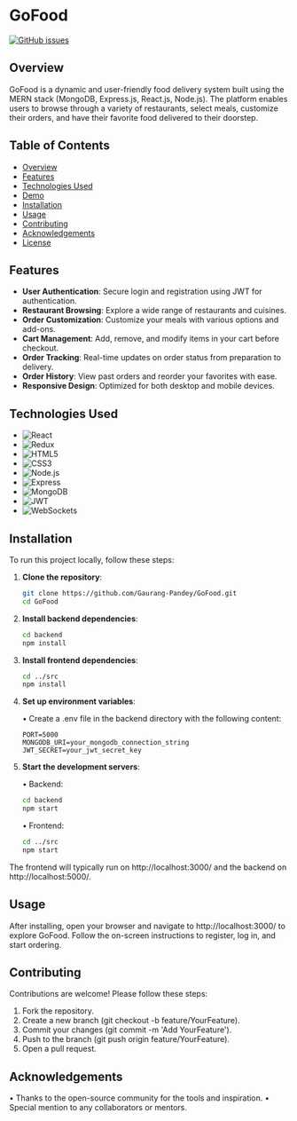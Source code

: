# GoFood
 
[![GitHub issues](https://img.shields.io/github/issues/Gaurang-Pandey/GoFood)](https://github.com/Gaurang-Pandey/GoFood/issues)

## Overview

GoFood is a dynamic and user-friendly food delivery system built using the MERN stack (MongoDB, Express.js, React.js, Node.js). The platform enables users to browse through a variety of restaurants, select meals, customize their orders, and have their favorite food delivered to their doorstep.

## Table of Contents

- [Overview](#overview)
- [Features](#features)
- [Technologies Used](#technologies-used)
- [Demo](#demo)
- [Installation](#installation)
- [Usage](#usage)
- [Contributing](#contributing)
- [Acknowledgements](#acknowledgements)
- [License](#license)

## Features

- **User Authentication**: Secure login and registration using JWT for authentication.
- **Restaurant Browsing**: Explore a wide range of restaurants and cuisines.
- **Order Customization**: Customize your meals with various options and add-ons.
- **Cart Management**: Add, remove, and modify items in your cart before checkout.
- **Order Tracking**: Real-time updates on order status from preparation to delivery.
- **Order History**: View past orders and reorder your favorites with ease.
- **Responsive Design**: Optimized for both desktop and mobile devices.

## Technologies Used

- ![React](https://img.shields.io/badge/React-20232A?style=for-the-badge&logo=react&logoColor=61DAFB)
- ![Redux](https://img.shields.io/badge/Redux-764ABC?style=for-the-badge&logo=redux&logoColor=white)
- ![HTML5](https://img.shields.io/badge/HTML5-E34F26?style=for-the-badge&logo=html5&logoColor=white)
- ![CSS3](https://img.shields.io/badge/CSS3-1572B6?style=for-the-badge&logo=css3&logoColor=white)
- ![Node.js](https://img.shields.io/badge/Node.js-339933?style=for-the-badge&logo=nodedotjs&logoColor=white)
- ![Express](https://img.shields.io/badge/Express.js-404D59?style=for-the-badge)
- ![MongoDB](https://img.shields.io/badge/MongoDB-4EA94B?style=for-the-badge&logo=mongodb&logoColor=white)
- ![JWT](https://img.shields.io/badge/JWT-000000?style=for-the-badge&logo=json-web-token&logoColor=white)
- ![WebSockets](https://img.shields.io/badge/WebSockets-000000?style=for-the-badge&logo=websockets&logoColor=white)

## Installation

To run this project locally, follow these steps:

1. **Clone the repository**:

   ```bash
   git clone https://github.com/Gaurang-Pandey/GoFood.git
   cd GoFood
   ```

2. **Install backend dependencies**:

   ```bash
   cd backend
   npm install
   ```
3. **Install frontend dependencies**:
   ```bash
   cd ../src
   npm install
   ```
4. **Set up environment variables**:
   
   • Create a .env file in the backend directory with the following content:
   
      ```env
      PORT=5000
      MONGODB_URI=your_mongodb_connection_string
      JWT_SECRET=your_jwt_secret_key
      ```
6. **Start the development servers**:

   • Backend:

      ```bash
      cd backend
      npm start
      ```
   • Frontend:
   
      ```bash
      cd ../src
      npm start
      ```

The frontend will typically run on http://localhost:3000/ and the backend on http://localhost:5000/.

## Usage

After installing, open your browser and navigate to http://localhost:3000/ to explore GoFood. Follow the on-screen instructions to register, log in, and start ordering.

## Contributing
Contributions are welcome! Please follow these steps:

1. Fork the repository.
2. Create a new branch (git checkout -b feature/YourFeature).
3. Commit your changes (git commit -m 'Add YourFeature').
4. Push to the branch (git push origin feature/YourFeature).
5. Open a pull request.

## Acknowledgements
• Thanks to the open-source community for the tools and inspiration.
• Special mention to any collaborators or mentors.
